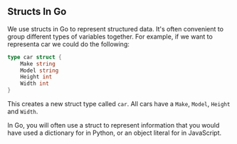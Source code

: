 ## Structs In Go

We use structs in Go to represent structured data. It's often convenient to
group different types of variables together. For example, if we want to
representa car we could do the following:

```go
type car struct {
    Make string
    Model string
    Height int
    Width int
}
```

This creates a new struct type called `car`. All cars have a `Make`, `Model`, `Height` and `Width`.

In Go, you will often use a struct to represent information that you would have
used a dictionary for in Python, or an object literal for in JavaScript.
